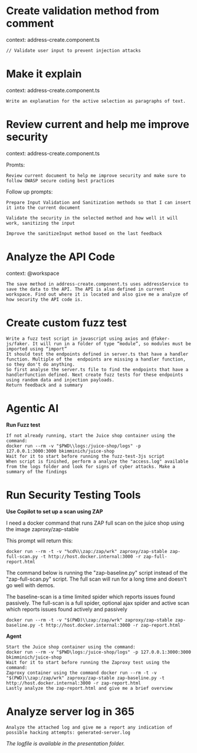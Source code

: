 # Create validation method from comment
context: address-create.component.ts 

    // Validate user input to prevent injection attacks

# Make it explain
context: address-create.component.ts 

    Write an explanation for the active selection as paragraphs of text.

# Review current and help me improve security

context: address-create.component.ts

Promts:

    Review current document to help me improve security and make sure to follow OWASP secure coding best practices

Follow up prompts:

    Prepare Input Validation and Sanitization methods so that I can insert it into the current document

    Validate the security in the selected method and how well it will work, sanitizing the input

    Improve the sanitizeInput method based on the last feedback


# Analyze the API Code

context: @workspace

    The save method in address-create.component.ts uses addressService to save the data to the API. The API is also defined in current workspace. Find out where it is located and also give me a analyze of how security the API code is.


# Create custom fuzz test

    Write a fuzz test script in javascript using axios and @faker-js/faker. It will run in a folder of type “module”, so modules must be imported using “import” 
    It should test the endpoints defined in server.ts that have a handler function. Multiple of the  endpoints are missing a handler function, so they don't do anything.
    So first analyse the server.ts file to find the endpoints that have a handlerfunction defined. Next create fuzz tests for these endpoints using random data and injection payloads.
    Return feedback and a summary

# Agentic AI 
**Run Fuzz test**

    If not already running, start the Juice shop container using the command:
    docker run --rm -v "$PWD\\logs:/juice-shop/logs" -p 127.0.0.1:3000:3000 bkimminich/juice-shop
    Wait for it to start before running the fuzz-test-3js script
    When script is finished, perform a analyze the "access.log" available from the logs folder and look for signs of cyber attacks. Make a summary of the findings

# Run Security Testing Tools
**Use Copilot to set up a scan using ZAP**

I need a docker command that runs ZAP full scan on the juice shop using the image zaproxy/zap-stable

This prompt will return this:

    docker run --rm -t -v "%cd%\\zap:/zap/wrk" zaproxy/zap-stable zap-full-scan.py -t http://host.docker.internal:3000 -r zap-full-report.html

The command below is running the "zap-baseline.py" script instead of the "zap-full-scan.py" script. The full scan will run for a long time and doesn't go well with demos.

The baseline-scan is a time limited spider which reports issues found passively. The full-scan is a full spider, optional ajax spider and active scan which reports issues found actively and passively 

    docker run --rm -t -v "$(PWD)\\zap:/zap/wrk" zaproxy/zap-stable zap-baseline.py -t http://host.docker.internal:3000 -r zap-report.html 



**Agent**

    Start the Juice shop container using the command:
    docker run --rm -v "$PWD\logs:/juice-shop/logs" -p 127.0.0.1:3000:3000 bkimminich/juice-shop
    Wait for it to start before running the Zaproxy test using the command:
    Zaproxy container using the command docker run --rm -t -v "$(PWD)\\zap:/zap/wrk" zaproxy/zap-stable zap-baseline.py -t http://host.docker.internal:3000 -r zap-report.html 
    Lastly analyze the zap-report.html and give me a brief overview




# Analyze server log in 365

    Analyze the attached log and give me a report any indication of possible hacking attempts: generated-server.log

*The logfile is available in the presentation folder.*

